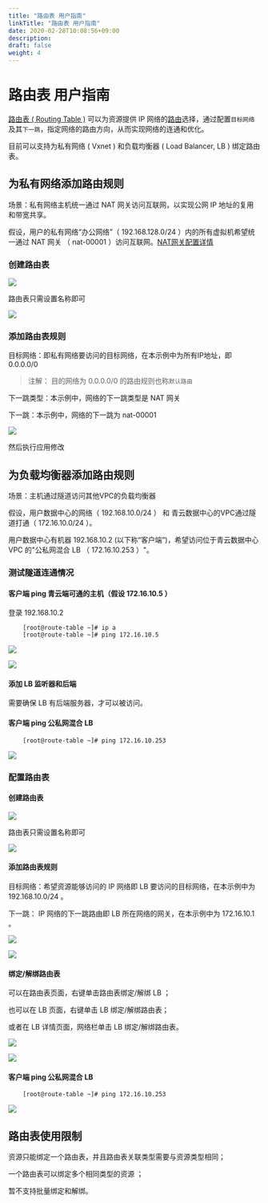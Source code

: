 ```yaml
---
title: "路由表 用户指南"
linkTitle: "路由表 用户指南"
date: 2020-02-28T10:08:56+09:00
description:
draft: false
weight: 4
---
```


# 路由表 用户指南

[路由表 ( Routing Table )](https://zh.wikipedia.org/wiki/%E8%B7%AF%E7%94%B1%E8%A1%A8) 可以为资源提供 IP 网络的[路由](https://www.ietf.org/rfc/rfc1812.txt)选择，通过配置`目标网络`及其`下一跳`，指定网络的路由方向，从而实现网络的连通和优化。

目前可以支持为私有网络 ( Vxnet ) 和负载均衡器 ( Load Balancer, LB ) 绑定路由表。

## 为私有网络添加路由规则

场景：私有网络主机统一通过 NAT 网关访问互联网，以实现公网 IP 地址的复用和带宽共享。

假设，用户的私有网络“办公网络”（ 192.168.128.0/24 ）内的所有虚拟机希望统一通过 NAT 网关 （ nat-00001 ）访问互联网。[NAT网关配置详情](https://docs.qingcloud.com/product/network/nat_gateway)

### 创建路由表

![](_images/index_route_table.jpg)

路由表只需设置名称即可

[![](./_images/create_route_table.jpg)](./_images/create_route_table.jpg)

### 添加路由表规则

目标网络：即私有网络要访问的目标网络，在本示例中为所有IP地址，即 0.0.0.0/0

>注解：  目的网络为 0.0.0.0/0 的路由规则也称`默认路由`

下一跳类型：本示例中，网络的下一跳类型是 NAT 网关

下一跳：本示例中，网络的下一跳为 nat-00001 


![](_images/add_routetable_default.png)


然后执行应用修改


## 为负载均衡器添加路由规则

场景：主机通过隧道访问其他VPC的负载均衡器

假设，用户数据中心的网络（ 192.168.10.0/24 ） 和 青云数据中心的VPC通过隧道打通（ 172.16.10.0/24 ）。

用户数据中心有机器 192.168.10.2 (以下称“客户端”)，希望访问位于青云数据中心 VPC 的"公私网混合 LB （ 172.16.10.253 ）"。

### 测试隧道连通情况

#### 客户端 ping 青云端可通的主机（假设 172.16.10.5 ）

登录 192.168.10.2 

```
    [root@route-table ~]# ip a 
    [root@route-table ~]# ping 172.16.10.5
```


[![](./_images/ping_vpn_instance.jpg)](./_images/ping_vpn_instance.jpg)

[![](./_images/ping_vpn_instance2.jpg)](./_images/ping_vpn_instance2.jpg)

#### 添加 LB 监听器和后端

需要确保 LB 有后端服务器，才可以被访问。

#### 客户端 ping 公私网混合 LB 

```
    [root@route-table ~]# ping 172.16.10.253
```

[![](./_images/ping_vpn_lb1.jpg)](./_images/ping_vpn_lb1.jpg)

### 配置路由表

#### 创建路由表

[![](./_images/index_route_table.jpg)](./_images/index_route_table.jpg)

路由表只需设置名称即可

[![](./_images/create_route_table.jpg)](./_images/create_route_table.jpg)

#### 添加路由表规则

目标网络：希望资源能够访问的 IP 网络即 LB 要访问的目标网络，在本示例中为 192.168.10.0/24 。

下一跳： IP 网络的下一跳路由即 LB 所在网络的网关，在本示例中为 172.16.10.1 。

[![](./_images/add_route_table_rules.jpg)](./_images/add_route_table_rules.jpg)

[![](./_images/route_table_details2.jpg)](./_images/route_table_details2.jpg)

#### 绑定/解绑路由表

可以在路由表页面，右键单击路由表绑定/解绑 LB ；

也可以在 LB 页面，右键单击 LB 绑定/解绑路由表；

或者在 LB 详情页面，网络栏单击 LB 绑定/解绑路由表。

[![](./_images/crm_service_loadbalancer.jpg)](./_images/crm_service_loadbalancer.jpg)

[![](./_images/lb_associate_route_table.jpg)](./_images/lb_associate_route_table.jpg)

#### 客户端 ping 公私网混合 LB

```
    [root@route-table ~]# ping 172.16.10.253
```

[![](./_images/ping_vpn_lb2.jpg)](./_images/ping_vpn_lb2.jpg)


## 路由表使用限制

资源只能绑定一个路由表，并且路由表关联类型需要与资源类型相同；

一个路由表可以绑定多个相同类型的资源 ；

暂不支持批量绑定和解绑。


